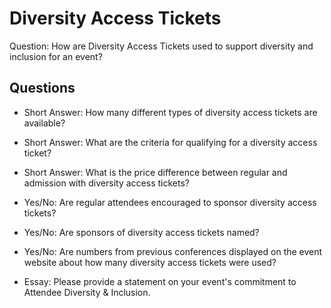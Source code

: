 # Diversity Access Tickets

Question: How are Diversity Access Tickets used to support diversity and inclusion for an event?

## Questions

  * Short Answer:  How many different types of diversity access tickets are available?
  
  * Short Answer: What are the criteria for qualifying for a diversity access ticket?
  
  * Short Answer: What is the price difference between regular and admission with diversity access tickets?
  
  * Yes/No: Are regular attendees encouraged to sponsor diversity access tickets?
  
  * Yes/No: Are sponsors of diversity access tickets named?
  
  * Yes/No: Are numbers from previous conferences displayed on the event website about how many diversity access tickets were used?
  
  * Essay: Please provide a statement on your event's commitment to Attendee Diversity & Inclusion.
